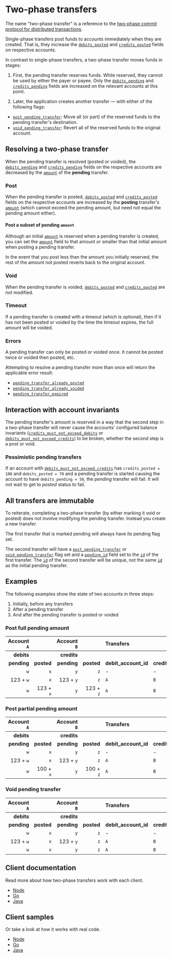 # Two-phase transfers

The name "two-phase transfer" is a reference to the [two-phase commit
protocol for distributed
transactions](https://en.wikipedia.org/wiki/Two-phase_commit_protocol).

Single-phase transfers post funds to accounts immediately when they
are created. That is, they increase the
[`debits_posted`](../reference/accounts.md#debits_posted) and
[`credits_posted`](../reference/accounts.md#credits_posted) fields on
respective accounts.

In contrast to single-phase transfers, a two-phase transfer moves
funds in stages:

1. First, the pending transfer reserves funds. While reserved, they
cannot be used by either the payer or payee. Only the
[`debits_pending`](../reference/accounts.md#debits_pending) and
[`credits_pending`](../reference/accounts.md#credits_pending) fields are
increased on the relevant accounts at this point.

2. Later, the application creates another transfer — with either of
   the following flags:
* [`post_pending_transfer`](../reference/transfers.md#flagspost_pending_transfer): Move all (or part) of the reserved funds to the pending transfer's destination.
* [`void_pending_transfer`](../reference/transfers.md#flagsvoid_pending_transfer): Revert all of the reserved funds to the original account.

## Resolving a two-phase transfer

When the pending transfer is resolved (posted or voided), the
[`debits_pending`](../reference/accounts.md#debits_pending) and
[`credits_pending`](../reference/accounts.md#credits_pending) fields
on the respective accounts are decreased by the
[`amount`](../reference/transfers.md#amount) of the **pending** transfer.

### Post

When the pending transfer is posted,
[`debits_posted`](../reference/accounts.md#debits_posted) and
[`credits_posted`](../reference/accounts.md#credits_posted) fields on
the respective accounts are increased by the **posting** transfer's
[`amount`](../reference/transfers.md#amount) (which cannot exceed the
pending amount, but need not equal the pending amount either).

#### Post a subset of pending `amount`

Although an initial [`amount`](../reference/transfers.md#amount) is
reserved when a pending transfer is created, you can set the
[`amount`](../reference/transfers.md#amount) field to that amount *or*
smaller than that initial amount when posting a pending transfer.

In the event that you post less than the amount you initially
reserved, the rest of the amount not posted reverts back to the
original account.

### Void

When the pending transfer is voided,
[`debits_posted`](../reference/accounts.md#debits_posted) and
[`credits_posted`](../reference/accounts.md#credits_posted) are not
modified.

### Timeout

If a pending transfer is created with a timeout (which is optional),
then if it has not been posted or voided by the time the timeout
expires, the full amount will be voided.

### Errors

A pending transfer can only be posted or voided once. It cannot be
posted twice or voided then posted, etc.

Attempting to resolve a pending transfer more than once will return the applicable error result:
- [`pending_transfer_already_posted`](../reference/operations/create_transfers.md#pending_transfer_already_posted)
- [`pending_transfer_already_voided`](../reference/operations/create_transfers.md#pending_transfer_already_voided)
- [`pending_transfer_expired`](../reference/operations/create_transfers.md#pending_transfer_expired)

## Interaction with account invariants

The pending transfer's amount is reserved in a way that the second
step in a two-phase transfer will never cause the accounts' configured
balance invariants
([`credits_must_not_exceed_debits`](../reference/accounts.md#flagscredits_must_not_exceed_debits)
or
[`debits_must_not_exceed_credits`](../reference/accounts.md#flagsdebits_must_not_exceed_credits))
to be broken, whether the second step is a post or void.

### Pessimistic pending transfers

If an account with
[`debits_must_not_exceed_credits`](../reference/accounts.md#flagsdebits_must_not_exceed_credits)
has `credits_posted = 100` and `debits_posted = 70` and a pending
transfer is started causing the account to have `debits_pending = 50`,
the *pending* transfer will fail. It will not wait to get to *posted*
status to fail.

## All transfers are immutable

To reiterate, completing a two-phase transfer (by either marking it
void or posted) does not involve modifying the pending
transfer. Instead you create a new transfer.

The first transfer that is marked pending will always have its pending
flag set.

The second transfer will have a
[`post_pending_transfer`](../reference/transfers.md#flagspost_pending_transfer)
or
[`void_pending_transfer`](../reference/transfers.md#flagsvoid_pending_transfer)
flag set and a [`pending_id`](../reference/transfers.md#pending_id) field
set to the [`id`](../reference/transfers.md#id) of the first transfer. The
[`id`](../reference/transfers.md#id) of the second transfer will be
unique, not the same [`id`](../reference/transfers.md#id) as the initial
pending transfer.

## Examples

The following examples show the state of two accounts in three steps:

1. Initially, before any transfers
2. After a pending transfer
3. And after the pending transfer is posted or voided

### Post full pending amount

| Account `A` |            | Account `B` |            | Transfers            |                       |            |                         |
|------------:|-----------:|------------:|-----------:|:---------------------|:----------------------|-----------:|:------------------------|
|  **debits** |            | **credits** |            |                      |                       |            |                         |
| **pending** | **posted** | **pending** | **posted** | **debit_account_id** | **credit_account_id** | **amount** | **flags**               |
|         `w` |        `x` |         `y` |        `z` | -                    | -                     |          - | -                       |
|   123 + `w` |        `x` |   123 + `y` |        `z` | `A`                  | `B`                   |        123 | `pending`               |
|         `w` |  123 + `x` |         `y` |  123 + `z` | `A`                  | `B`                   |        123 | `post_pending_transfer` |

### Post partial pending amount

| Account `A` |            | Account `B` |            | Transfers            |                       |            |                         |
|------------:|-----------:|------------:|-----------:|:---------------------|:----------------------|-----------:|:------------------------|
|  **debits** |            | **credits** |            |                      |                       |            |                         |
| **pending** | **posted** | **pending** | **posted** | **debit_account_id** | **credit_account_id** | **amount** | **flags**               |
|         `w` |        `x` |         `y` |        `z` | -                    | -                     |          - | -                       |
|   123 + `w` |        `x` |   123 + `y` |        `z` | `A`                  | `B`                   |        123 | `pending`               |
|         `w` |  100 + `x` |         `y` |  100 + `z` | `A`                  | `B`                   |        100 | `post_pending_transfer` |

### Void pending transfer

| Account `A` |            | Account `B` |            | Transfers            |                       |            |                         |
|------------:|-----------:|------------:|-----------:|:---------------------|:----------------------|-----------:|:------------------------|
|  **debits** |            | **credits** |            |                      |                       |            |                         |
| **pending** | **posted** | **pending** | **posted** | **debit_account_id** | **credit_account_id** | **amount** | **flags**               |
|         `w` |        `x` |         `y` |        `z` | -                    | -                     |          - | -                       |
|   123 + `w` |        `x` |   123 + `y` |        `z` | `A`                  | `B`                   |        123 | `pending`               |
|         `w` |        `x` |         `y` |        `z` | `A`                  | `B`                   |        123 | `void_pending_transfer` |

## Client documentation

Read more about how two-phase transfers work with each client.

* [Node](/src/clients/node/README.md#two-phase-transfers)
* [Go](/src/clients/go/README.md#two-phase-transfers)
* [Java](/src/clients/java/README.md#two-phase-transfers)

## Client samples

Or take a look at how it works with real code.

* [Node](/src/clients/node/samples/two-phase/main.js)
* [Go](/src/clients/go/samples/two-phase/main.go)
* [Java](/src/clients/java/samples/two-phase/Main.java)
